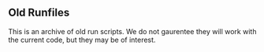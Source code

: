 Old Runfiles
------------

This is an archive of old run scripts.  We do not gaurentee they will work with the current code, but they may be of interest.